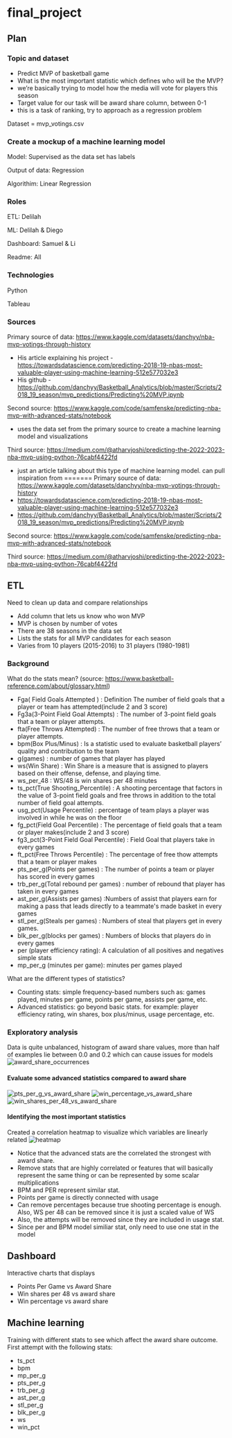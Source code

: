 # final_project

## Plan

### Topic and dataset
- Predict MVP of basketball game
- What is the most important statistic which defines who will be the MVP?
- we’re basically trying to model how the media will vote for players this season
- Target value for our task will be award share column, between 0-1
- this is a task of ranking, try to approach as a regression problem

Dataset = mvp_votings.csv

### Create a mockup of a machine learning model
Model:
Supervised as the data set has labels

Output of data:
Regression

Algorithim:
Linear Regression

### Roles
ETL: Delilah 

ML: Delilah & Diego

Dashboard: Samuel & Li

Readme: All

### Technologies
Python

Tableau

### Sources

Primary source of data: 
https://www.kaggle.com/datasets/danchyy/nba-mvp-votings-through-history
- His article explaining his project - https://towardsdatascience.com/predicting-2018-19-nbas-most-valuable-player-using-machine-learning-512e577032e3
- His github - https://github.com/danchyy/Basketball_Analytics/blob/master/Scripts/2018_19_season/mvp_predictions/Predicting%20MVP.ipynb

Second source: 
https://www.kaggle.com/code/samfenske/predicting-nba-mvp-with-advanced-stats/notebook
- uses the data set from the primary source to create a machine learning model and visualizations

Third source: 
https://medium.com/@atharvjoshi/predicting-the-2022-2023-nba-mvp-using-python-76cabf4422fd
- just an article talking about this type of machine learning model. can pull inspiration from
=======
Primary source of data: https://www.kaggle.com/datasets/danchyy/nba-mvp-votings-through-history
- https://towardsdatascience.com/predicting-2018-19-nbas-most-valuable-player-using-machine-learning-512e577032e3
- https://github.com/danchyy/Basketball_Analytics/blob/master/Scripts/2018_19_season/mvp_predictions/Predicting%20MVP.ipynb

Second source: https://www.kaggle.com/code/samfenske/predicting-nba-mvp-with-advanced-stats/notebook

Third source: https://medium.com/@atharvjoshi/predicting-the-2022-2023-nba-mvp-using-python-76cabf4422fd

## ETL
Need to clean up data and compare relationships
- Add column that lets us know who won MVP
- MVP is chosen by number of votes
- There are 38 seasons in the data set
- Lists the stats for all MVP candidates for each season
- Varies from 10 players (2015-2016) to 31 players (1980-1981)

### Background
What do the stats mean? (source: https://www.basketball-reference.com/about/glossary.html)
- Fga( Field Goals Attempted ) : Definition The number of field goals that a player or team has attempted(include 2 and 3 score)
- Fg3a(3-Point Field Goal Attempts) : The number of 3-point field goals that a team or player attempts.
- fta(Free Throws Attempted) : The number of free throws that a team or player attempts.
- bpm(Box Plus/Minus) : Is a statistic used to evaluate basketball players’ quality and contribution to the team
- g(games) : number of games that player has played
- ws(Win Share) : Win Share is a measure that is assigned to players based on their offense, defense, and playing time.
- ws_per_48 : WS/48 is win shares per 48 minutes
- ts_pct(True Shooting_Percentile) : A shooting percentage that factors in the value of 3-point field goals and free throws in addition to the total number of field goal attempts.
- usg_pct(Usage Percentile) : percentage of team plays a player was involved in while he was on the floor
- fg_pct(Field Goal Percentile) :  The percentage of field goals that a team or player makes(include 2 and 3 score)
- fg3_pct(3-Point Field Goal Percentile) : Field Goal that players take in every games
- ft_pct(Free Throws Percentile) : The percentage of free thow attempts that a team or player makes
- pts_per_g(Points per games) : The number of points a team or player has scored in every games
- trb_per_g(Total rebound per games) : number of rebound that player has taken in every games
- ast_per_g(Assists per games) :Numbers of assist that players earn for making a pass that leads directly to a teammate's made basket in every games
- stl_per_g(Steals per games) : Numbers of steal that players get in every games.
- blk_per_g(blocks per games) : Numbers of blocks that players do in every games
- per (player efficiency rating): A calculation of all positives and negatives simple stats
- mp_per_g (minutes per game): minutes per games played

What are the different types of statistics?
- Counting stats: simple frequency-based numbers such as: games played, minutes per game, points per game, assists per game, etc.
- Advanced statistics: go beyond basic stats. for example: player efficiency rating, win shares, box plus/minus, usage percentage, etc.

### Exploratory analysis

Data is quite unbalanced, histogram of award share values, more than half of examples lie between 0.0 and 0.2 which can cause issues for models
![award_share_occurrences](https://user-images.githubusercontent.com/112137694/217980130-8ae3fd2a-71aa-43cd-8cbb-38d4a3c3e578.png)

#### Evaluate some advanced statistics compared to award share
![pts_per_g_vs_award_share](https://user-images.githubusercontent.com/112137694/217980144-82d77897-827c-46a8-9789-841b12a11b9d.png)
![win_percentage_vs_award_share](https://user-images.githubusercontent.com/112137694/217980156-d36a0d97-0d4a-4c84-a208-cd0bf5a385b3.png)
![win_shares_per_48_vs_award_share](https://user-images.githubusercontent.com/112137694/217980162-bc34f769-dfc9-4cd9-846f-af388d80a8ba.png)

#### Identifying the most important statistics
Created a correlation heatmap to visualize which variables are linearly related
![heatmap](https://user-images.githubusercontent.com/112137694/217980171-486b2ecc-add0-4bde-963a-86c66bfb59ef.png)

- Notice that the advanced stats are the correlated the strongest with award share.
- Remove stats that are highly correlated or features that will basically represent the same thing or can be represented by some scalar multiplications
- BPM and PER represent similar stat.
- Points per game is directly connected with usage
- Can remove percentages because true shooting percentage is enough. Also, WS per 48 can be removed since it is just a scaled value of WS
- Also, the attempts will be removed since they are included in usage stat.
- Since per and BPM model similiar stat, only need to use one stat in the model

## Dashboard
Interactive charts that displays 
- Points Per Game vs Award Share
- Win shares per 48 vs award share
- Win percentage vs award share

## Machine learning
Training with different stats to see which affect the award share outcome.
First attempt with the following stats:
- ts_pct
- bpm
- mp_per_g
- pts_per_g
- trb_per_g
- ast_per_g
- stl_per_g
- blk_per_g
- ws
- win_pct

